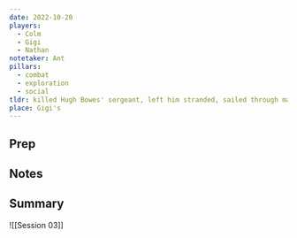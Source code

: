 ```yaml
---
date: 2022-10-20
players:
  - Colm
  - Gigi
  - Nathan
notetaker: Ant
pillars:
  - combat
  - exploration
  - social
tldr: killed Hugh Bowes' sergeant, left him stranded, sailed through magical fog
place: Gigi's
---
```


## Prep

## Notes
## Summary
![[Session 03]]
